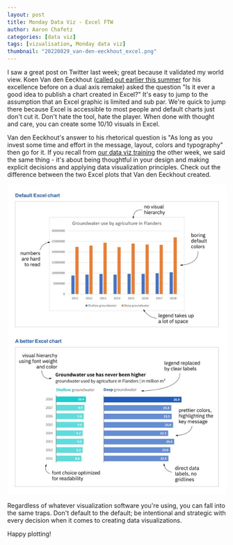```yaml
---
layout: post
title: Monday Data Viz - Excel FTW
author: Aaron Chafetz
categories: [data viz]
tags: [vizualisation, Monday data viz]
thumbnail: "20220829_van-den-eeckhout_excel.png"
---
```


I saw a great post on Twitter last week; great because it validated my world view. Koen Van den Eeckhout ([called out earlier this summer](https://usaid-oha-si.github.io/data%20viz/2022/06/06/mdv-dual-axis-manipulation.html) for his excellence before on a dual axis remake) asked the question "Is it ever a good idea to publish a chart created in Excel?" It's easy to jump to the assumption that an Excel graphic is limited and sub par. We're quick to jump there because Excel is accessible to most people and default charts just don't cut it. Don't hate the tool, hate the player. When done with thought and care, you can create some 10/10 visuals in Excel. 

Van den Eeckhout's answer to his rhetorical question is "As long as you invest some time and effort in the message, layout, colors and typography" then go for it. If you recall from [our data viz training](https://usaid-oha-si.github.io/presentations/2022/08/01/siei-data-visualization.html) the other week, we said the same thing - it's about being thoughtful in your design and making explicit decisions and applying data visualization principles. Check out the difference between the two Excel plots that Van den Eeckhout created.

![default Excel chart vs one applying data viz principles](/assets/images/posts/20220829_van-den-eeckhout_excel.png)

Regardless of whatever visualization software you're using, you can fall into the same traps. Don't default to the default; be intentional and strategic with every decision when it comes to creating data visualizations.

Happy plotting!
